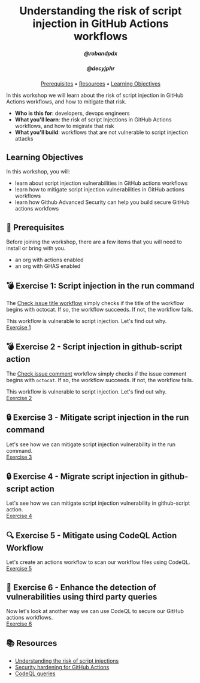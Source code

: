 <h1 align="center">Understanding the risk of script injection in GitHub Actions workflows</h1>
<h5 align="center">@robandpdx</h5>
<h5 align="center">@decyjphr</h5>

<p align="center">
  <a href="#mega-prerequisites">Prerequisites</a> •  
  <a href="#books-resources">Resources</a> •
  <a href="#learning-objectives">Learning Objectives</a>
</p>

In this workshop we will learn about the risk of script injection in GitHub Actions workflows, and how to mitigate that risk.  

- **Who is this for**: developers, devops engineers
- **What you'll learn**: the risk of script Injections in GitHub Actions workflows, and how to migirate that risk
- **What you'll build**: workflows that are not vulnerable to script injection attacks

## Learning Objectives

In this workshop, you will:

  - learn about script injection vulnerabilities in GitHub actions workflows
  - learn how to mitigate script injection vulnerabilities in GitHub actions workflows
  - learn how Github Advanced Security can help you build secure GitHub actions workfows

## :mega: Prerequisites
Before joining the workshop, there are a few items that you will need to install or bring with you.
- an org with actions enabled
- an org with GHAS enabled

## :bomb: Exercise 1: Script injection in the run command

The [Check issue title workflow](.github/workflows/check-issue-title.yml) simply checks if the title of the workflow begins with octocat. If so, the workflow succeeds. If not, the workflow fails.  

This workflow is vulnerable to script injection. Let's find out why.  
[Exercise 1](./exercises/exercise-1.md)  

## :bomb: Exercise 2 - Script injection in github-script action

The [Check issue comment](.github/workflows/check-issue-comment.yml) workflow simply checks if the issue comment begins with `octocat`. If so, the workflow succeeds. If not, the workflow fails.  

This workflow is vulnerable to script injection. Let's find out why.  
[Exercise 2](./exercises/exercise-2.md)  

## :lock: Exercise 3 - Mitigate script injection in the run command

Let's see how we can mitigate script injection vulnerability in the run command.  
[Exercise 3](./exercises/exercise-3.md)  

## :lock: Exercise 4 - Migrate script injection in github-script action

Let's see how we can mitigate script injection vulnerability in github-script action.  
[Exercise 4](./exercises/exercise-4.md)  

## :mag: Exercise 5 - Mitigate using CodeQL Action Workflow

Let's create an actions workflow to scan our workflow files using CodeQL.  
[Exercise 5](./exercises/exercise-5.md)  

## :european_castle: Exercise 6 - Enhance the detection of vulnerabilities using third party queries

Now let's look at another way we can use CodeQL to secure our GitHub actions workflows.  
[Exercise 6](./exercises/exercise-6.md)  

## :books: Resources
- [Understanding the risk of script injections](https://docs.github.com/en/actions/security-guides/security-hardening-for-github-actions#understanding-the-risk-of-script-injections)
- [Security hardening for GitHub Actions](https://docs.github.com/en/enterprise-cloud@latest/actions/security-guides/security-hardening-for-github-actions)  
- [CodeQL queries](https://github.com/advanced-security/codeql-queries/)  